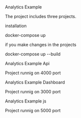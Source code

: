 Analytics Example

The project includes three projects.

installation

docker-compose up

if you make changes in the projects

docker-compose up --build

Analytics Example Api

Project runnig on 4000 port

Analytics Example Dashboard

Project runnig on 3000 port

Analytics Example js

Project runnig on 5000 port
